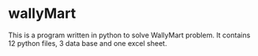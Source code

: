 # wallyMart
This is a program written in python to solve WallyMart problem. It contains 12 python files, 3 data base and one excel sheet. 
